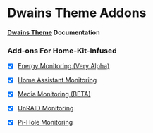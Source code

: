 # Dwains Theme Addons

**[Dwains Theme](https://github.com/dwainscheeren/lovelace-dwains-theme) Documentation**

### Add-ons For Home-Kit-Infused 
- [x] [Energy Monitoring (Very Alpha)](https://github.com/noodlemctwoodle/homeassistant/blob/master/dwains-theme/addons/more_page/power_usage.yaml)
- [x] [Home Assistant Monitoring](https://github.com/noodlemctwoodle/homeassistant/tree/master/.github/wiki/lovelace-themes/dwains-theme/ha_monitor.md)
- [x] [Media Monitoring (BETA)](https://github.com/noodlemctwoodle/homeassistant/blob/master/dwains-theme/addons/more_page/media.yaml)
- [x] [UnRAID Monitoring](https://github.com/noodlemctwoodle/homeassistant/tree/master/.github/wiki/lovelace-themes/dwains-theme/unraid.md)
- [x] [Pi-Hole Monitoring](https://github.com/noodlemctwoodle/homeassistant/tree/master/.github/wiki/lovelace-themes/dwains-theme/pihole.md)

